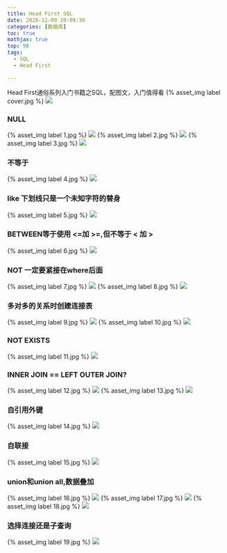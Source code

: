 ```yaml
---
title: Head First SQL
date: 2020-12-09 20:09:30
categories: [数据库]
toc: true
mathjax: true
top: 98
tags:
  - SQL
  - Head First

---
```

Head First通俗系列入门书籍之SQL，配图文，入门值得看
{% asset_img label cover.jpg %}
![](深入浅出-SQL/cover.jpg)
<!-- more -->



### NULL

{% asset_img label 1.jpg %}
![](深入浅出-SQL/1.jpg)
{% asset_img label 2.jpg %}
![](深入浅出-SQL/2.jpg)
{% asset_img label 3.jpg %}
![](深入浅出-SQL/3.jpg)
### 不等于
{% asset_img label 4.jpg %}
![](深入浅出-SQL/4.jpg)
### like 下划线只是一个未知字符的替身
{% asset_img label 5.jpg %}
![](深入浅出-SQL/5.jpg)
### BETWEEN等于使用 <=加 >=,但不等于 < 加 >
{% asset_img label 6.jpg %}
![](深入浅出-SQL/6.jpg)
### NOT 一定要紧接在where后面
{% asset_img label 7.jpg %}
![](深入浅出-SQL/7.jpg)
{% asset_img label 8.jpg %}
![](深入浅出-SQL/8.jpg)
### 多对多的关系时创建连接表
{% asset_img label 9.jpg %}
![](深入浅出-SQL/9.jpg)
{% asset_img label 10.jpg %}
![](深入浅出-SQL/10.jpg)
### NOT EXISTS
{% asset_img label 11.jpg %}
![](深入浅出-SQL/11.jpg)
### INNER JOIN == LEFT OUTER JOIN?
{% asset_img label 12.jpg %}
![](深入浅出-SQL/12.jpg)
{% asset_img label 13.jpg %}
![](深入浅出-SQL/13.jpg)
### 自引用外键
{% asset_img label 14.jpg %}
![](深入浅出-SQL/14.jpg)
### 自联接
{% asset_img label 15.jpg %}
![](深入浅出-SQL/15.jpg)
### union和union all,数据叠加
{% asset_img label 16.jpg %}
![](深入浅出-SQL/16.jpg)
{% asset_img label 17.jpg %}
![](深入浅出-SQL/17.jpg)
{% asset_img label 18.jpg %}
![](深入浅出-SQL/18.jpg)
### 选择连接还是子查询
{% asset_img label 19.jpg %}
![](深入浅出-SQL/19.jpg)